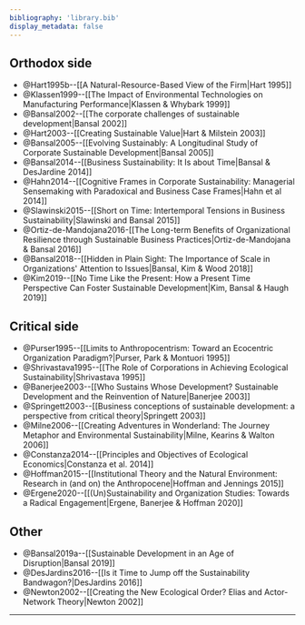 ```yaml
---
bibliography: 'library.bib'
display_metadata: false
---
```


## Orthodox side

* @Hart1995b--[[A Natural-Resource-Based View of the Firm|Hart 1995]]
* @Klassen1999--[[The Impact of Environmental Technologies on Manufacturing Performance|Klassen & Whybark 1999]]
* @Bansal2002--[[The corporate challenges of sustainable development|Bansal 2002]]
* @Hart2003--[[Creating Sustainable Value|Hart & Milstein 2003]]
* @Bansal2005--[[Evolving Sustainably: A Longitudinal Study of Corporate Sustainable Development|Bansal 2005]]
* @Bansal2014--[[Business Sustainability: It Is about Time|Bansal & DesJardine 2014]]
* @Hahn2014--[[Cognitive Frames in Corporate Sustainability: Managerial Sensemaking with Paradoxical and Business Case Frames|Hahn et al 2014]]
* @Slawinski2015--[[Short on Time: Intertemporal Tensions in Business Sustainability|Slawinski and Bansal 2015]]
* @Ortiz-de-Mandojana2016-[[The Long-term Benefits of Organizational Resilience through Sustainable Business Practices|Ortiz-de-Mandojana & Bansal 2016]]
* @Bansal2018--[[Hidden in Plain Sight: The Importance of Scale in Organizations' Attention to Issues|Bansal, Kim & Wood 2018]]
* @Kim2019--[[No Time Like the Present: How a Present Time Perspective Can Foster Sustainable Development|Kim, Bansal & Haugh 2019]]

## Critical side

* @Purser1995--[[Limits to Anthropocentrism: Toward an Ecocentric Organization Paradigm?|Purser, Park & Montuori 1995]]
* @Shrivastava1995--[[The Role of Corporations in Achieving Ecological Sustainability|Shrivastava 1995]]
* @Banerjee2003--[[Who Sustains Whose Development? Sustainable Development and the Reinvention of Nature|Banerjee 2003]]
* @Springett2003--[[Business conceptions of sustainable development: a perspective from critical theory|Springett 2003]]
* @Milne2006--[[Creating Adventures in Wonderland: The Journey Metaphor and Environmental Sustainability|Milne, Kearins & Walton 2006]]
* @Constanza2014--[[Principles and Objectives of Ecological Economics|Constanza et al. 2014]]
* @Hoffman2015--[[Institutional Theory and the Natural Environment: Research in (and on) the Anthropocene|Hoffman and Jennings 2015]]
* @Ergene2020--[[(Un)Sustainability and Organization Studies: Towards a Radical Engagement|Ergene, Banerjee & Hoffman 2020]]

## Other

* @Bansal2019a--[[Sustainable Development in an Age of Disruption|Bansal 2019]]
* @DesJardins2016--[[Is it Time to Jump off the Sustainability Bandwagon?|DesJardins 2016]]
* @Newton2002--[[Creating the New Ecological Order? Elias and Actor-Network Theory|Newton 2002]]

---